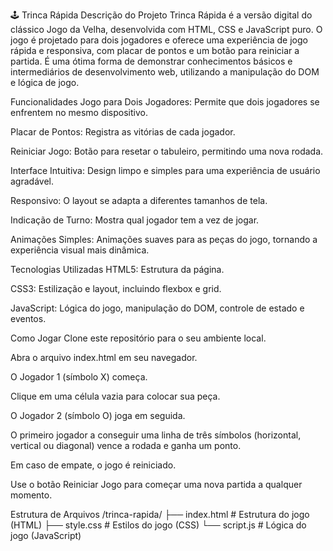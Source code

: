 🕹️ Trinca Rápida
Descrição do Projeto
Trinca Rápida é a versão digital do clássico Jogo da Velha, desenvolvida com HTML, CSS e JavaScript puro. O jogo é projetado para dois jogadores e oferece uma experiência de jogo rápida e responsiva, com placar de pontos e um botão para reiniciar a partida. É uma ótima forma de demonstrar conhecimentos básicos e intermediários de desenvolvimento web, utilizando a manipulação do DOM e lógica de jogo.

Funcionalidades
Jogo para Dois Jogadores: Permite que dois jogadores se enfrentem no mesmo dispositivo.

Placar de Pontos: Registra as vitórias de cada jogador.

Reiniciar Jogo: Botão para resetar o tabuleiro, permitindo uma nova rodada.

Interface Intuitiva: Design limpo e simples para uma experiência de usuário agradável.

Responsivo: O layout se adapta a diferentes tamanhos de tela.

Indicação de Turno: Mostra qual jogador tem a vez de jogar.

Animações Simples: Animações suaves para as peças do jogo, tornando a experiência visual mais dinâmica.

Tecnologias Utilizadas
HTML5: Estrutura da página.

CSS3: Estilização e layout, incluindo flexbox e grid.

JavaScript: Lógica do jogo, manipulação do DOM, controle de estado e eventos.

Como Jogar
Clone este repositório para o seu ambiente local.

Abra o arquivo index.html em seu navegador.

O Jogador 1 (símbolo X) começa.

Clique em uma célula vazia para colocar sua peça.

O Jogador 2 (símbolo O) joga em seguida.

O primeiro jogador a conseguir uma linha de três símbolos (horizontal, vertical ou diagonal) vence a rodada e ganha um ponto.

Em caso de empate, o jogo é reiniciado.

Use o botão Reiniciar Jogo para começar uma nova partida a qualquer momento.

Estrutura de Arquivos
/trinca-rapida/
├── index.html       # Estrutura do jogo (HTML)
├── style.css        # Estilos do jogo (CSS)
└── script.js        # Lógica do jogo (JavaScript)



